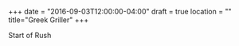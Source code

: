 +++
date = "2016-09-03T12:00:00-04:00"
draft = true
location = ""
title="Greek Griller"
+++

Start of Rush
